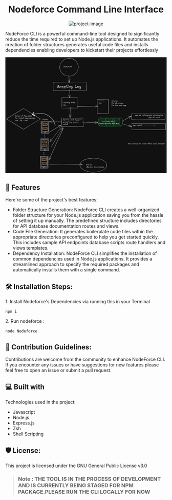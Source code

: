 <h1 align="center" id="title">Nodeforce Command Line Interface</h1>

<p align="center"><img src="https://socialify.git.ci/mogulcoder26/Nodeforce-CLI/image?description=1&amp;font=Source%20Code%20Pro&amp;forks=1&amp;issues=1&amp;language=1&amp;name=1&amp;owner=1&amp;pattern=Floating%20Cogs&amp;pulls=1&amp;stargazers=1&amp;theme=Dark" alt="project-image"></p>



<p id="description">NodeForce CLI is a powerful command-line tool designed to significantly reduce the time required to set up Node.js applications. It automates the creation of folder structures generates useful code files and installs dependencies enabling developers to kickstart their projects effortlessly</p>


!['SysDesign'](./SysDesign.png)
  
  
<h2>🧐 Features</h2>

Here're some of the project's best features:

*   Folder Structure Generation: NodeForce CLI creates a well-organized folder structure for your Node.js application saving you from the hassle of setting it up manually. The predefined structure includes directories for API database documentation routes and views.
*   Code File Generation: It generates boilerplate code files within the appropriate directories preconfigured to help you get started quickly. This includes sample API endpoints database scripts route handlers and views templates.
*   Dependency Installation: NodeForce CLI simplifies the installation of common dependencies used in Node.js applications. It provides a streamlined approach to specify the required packages and automatically installs them with a single command.

<h2>🛠️ Installation Steps:</h2>

<p>1. Install Nodeforce's Dependencies via running this in your Terminal</p>

```
npm i 
```

<p>2. Run nodeforce :</p>

```
node Nodeforce
```

<h2>🍰 Contribution Guidelines:</h2>

Contributions are welcome from the community to enhance NodeForce CLI. If you encounter any issues or have suggestions for new features please feel free to open an issue or submit a pull request.

  
  
<h2>💻 Built with</h2>

Technologies used in the project:

*   Javascript
*   Node.js
*   Express.js
*   Zsh
*   Shell Scripting

<h2>🛡️ License:</h2>

This project is licensed under the GNU General Public License v3.0


> ### Note : THE TOOL IS IN THE PROCESS OF DEVELOPMENT AND IS CURRENTLY BEING STAGED FOR NPM PACKAGE.PLEASE RUN THE CLI LOCALLY FOR NOW
